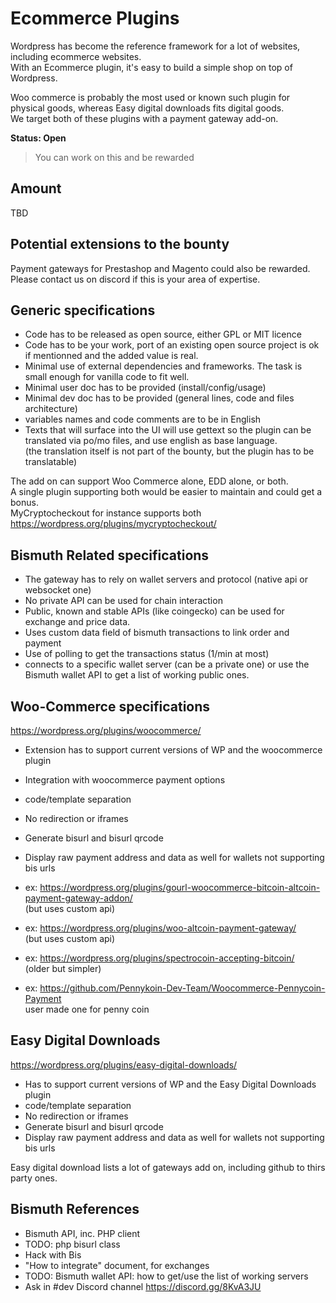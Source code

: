 # Ecommerce Plugins

Wordpress has become the reference framework for a lot of websites, including ecommerce websites.  
With an Ecommerce plugin, it's easy to build a simple shop on top of Wordpress.  

Woo commerce is probably the most used or known such plugin for physical goods, whereas Easy digital downloads fits digital goods.  
We target both of these plugins with a payment gateway add-on.

**Status: Open**  
> You can work on this and be rewarded

## Amount

TBD

## Potential extensions to the bounty

Payment gateways for Prestashop and Magento could also be rewarded.  
Please contact us on discord if this is your area of expertise.

## Generic specifications

- Code has to be released as open source, either GPL or MIT licence
- Code has to be your work, port of an existing open source project is ok if mentionned and the added value is real.
- Minimal use of external dependencies and frameworks. The task is small enough for vanilla code to fit well.
- Minimal user doc has to be provided (install/config/usage)
- Minimal dev doc has to be provided (general lines, code and files architecture)
- variables names and code comments are to be in English
- Texts that will surface into the UI will use gettext so the plugin can be translated via po/mo files, and use english as base language.  
(the translation itself is not part of the bounty, but the plugin has to be translatable)

The add on can support Woo Commerce alone, EDD alone, or both.  
A single plugin supporting both would be easier to maintain and could get a bonus.  
MyCryptocheckout for instance supports both https://wordpress.org/plugins/mycryptocheckout/


## Bismuth Related specifications

- The gateway has to rely on wallet servers and protocol (native api or websocket one)
- No private API can be used for chain interaction
- Public, known and stable APIs (like coingecko) can be used for exchange and price data.
- Uses custom data field of bismuth transactions to link order and payment
- Use of polling to get the transactions status (1/min at most)
- connects to a specific wallet server (can be a private one) or use the Bismuth wallet API to get a list of working public ones.

## Woo-Commerce specifications

https://wordpress.org/plugins/woocommerce/

- Extension has to support current versions of WP and the woocommerce plugin
- Integration with woocommerce payment options
- code/template separation
- No redirection or iframes
- Generate bisurl and bisurl qrcode
- Display raw payment address and data as well for wallets not supporting bis urls

- ex: https://wordpress.org/plugins/gourl-woocommerce-bitcoin-altcoin-payment-gateway-addon/  
  (but uses custom api)
- ex: https://wordpress.org/plugins/woo-altcoin-payment-gateway/  
  (but uses custom api)
- ex: https://wordpress.org/plugins/spectrocoin-accepting-bitcoin/  
  (older but simpler)
- ex: https://github.com/Pennykoin-Dev-Team/Woocommerce-Pennycoin-Payment  
  user made one for penny coin


## Easy Digital Downloads

https://wordpress.org/plugins/easy-digital-downloads/  

- Has to support current versions of WP and the Easy Digital Downloads plugin
- code/template separation
- No redirection or iframes
- Generate bisurl and bisurl qrcode
- Display raw payment address and data as well for wallets not supporting bis urls

Easy digital download lists a lot of gateways add on, including github to thirs party ones.

## Bismuth References

- Bismuth API, inc. PHP client
- TODO: php bisurl class
- Hack with Bis
- "How to integrate" document, for exchanges
- TODO: Bismuth wallet API: how to get/use the list of working servers
- Ask in #dev Discord channel https://discord.gg/8KvA3JU

